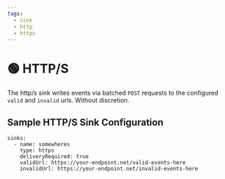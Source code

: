 ```yaml
---
tags:
  - sink
  - http
  - https
---
```


# 🟢 HTTP/S

The http/s sink writes events via batched `POST` requests to the configured `valid` and `invalid` urls. Without discretion.


## Sample HTTP/S Sink Configuration

```
sinks:
  - name: somewheres
    type: https
    deliveryRequired: true
    validUrl: https://your-endpoint.net/valid-events-here
    invalidUrl: https://your-endpoint.net/invalid-events-here
```
